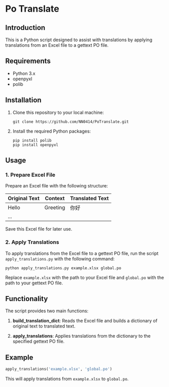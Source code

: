 # Po Translate

## Introduction

This is a Python script designed to assist with translations by applying translations from an Excel file to a gettext PO file.

## Requirements

- Python 3.x
- openpyxl
- polib

## Installation

1. Clone this repository to your local machine:

    ```
    git clone https://github.com/NN0414/PoTranslate.git
    ```

2. Install the required Python packages:

    ```
    pip install polib
    pip install openpyxl
    ```

## Usage

### 1. Prepare Excel File

Prepare an Excel file with the following structure:

| Original Text | Context | Translated Text |
|---------------|---------|-----------------|
| Hello         | Greeting| 你好             |
| ...

Save this Excel file for later use.

### 2. Apply Translations

To apply translations from the Excel file to a gettext PO file, run the script `apply_translations.py` with the following command:

```
python apply_translations.py example.xlsx global.po
```

Replace `example.xlsx` with the path to your Excel file and `global.po` with the path to your gettext PO file.

## Functionality

The script provides two main functions:

1. **build_translation_dict**: Reads the Excel file and builds a dictionary of original text to translated text.

2. **apply_translations**: Applies translations from the dictionary to the specified gettext PO file.

## Example

```python
apply_translations('example.xlsx', 'global.po')
```

This will apply translations from `example.xlsx` to `global.po`.
